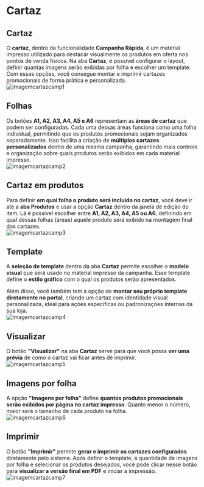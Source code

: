 # Cartaz

## Cartaz
O **cartaz**, dentro da funcionalidade **Campanha Rápida**, é um material impresso utilizado para destacar visualmente os produtos em oferta nos pontos de venda físicos. Na aba **Cartaz**, é possível configurar o layout, definir quantas imagens serão exibidas por folha e escolher um template. Com essas opções, você consegue montar e imprimir cartazes promocionais de forma prática e personalizada.  
![imagemcartazcamp1](imagemcartazcamp1)

## Folhas
Os botões **A1, A2, A3, A4, A5 e A6** representam as **áreas de cartaz** que podem ser configuradas. Cada uma dessas áreas funciona como uma folha individual, permitindo que os produtos promocionais sejam organizados separadamente. Isso facilita a criação de **múltiplos cartazes personalizados** dentro de uma mesma campanha, garantindo mais controle e organização sobre quais produtos serão exibidos em cada material impresso.  
![imagemcartazcamp2](imagemcartazcamp2)

## Cartaz em produtos
Para definir **em qual folha o produto será incluído no cartaz**, você deve ir até a **aba Produtos** e usar a opção **Cartaz** dentro da janela de edição do item. Lá é possível escolher entre **A1, A2, A3, A4, A5 ou A6**, definindo em qual dessas folhas (áreas) aquele produto será exibido na montagem final dos cartazes.  
![imagemcartazcamp3](imagemcartazcamp3)

## Template
A **seleção de template** dentro da aba **Cartaz** permite escolher o **modelo visual** que será usado no material impresso da campanha. Esse template define o **estilo gráfico** com o qual os produtos serão apresentados.

Além disso, você também tem a opção de **montar seu próprio template diretamente no portal**, criando um cartaz com identidade visual personalizada, ideal para ações específicas ou padronizações internas da sua loja.  
![imagemcartazcamp4](imagemcartazcamp4)

## Visualizar
O botão **"Visualizar"** na aba **Cartaz** serve para que você possa **ver uma prévia** de como o cartaz vai ficar antes de imprimir.  
![imagemcartazcamp5](imagemcartazcamp5)

## Imagens por folha
A opção **"Imagens por folha"** define **quantos produtos promocionais serão exibidos por página no cartaz impresso**. Quanto menor o número, maior será o tamanho de cada produto na folha.  
![imagemcartazcamp6](imagemcartazcamp6)

## Imprimir
O botão **"Imprimir"** permite **gerar e imprimir os cartazes configurados** diretamente pelo sistema. Após definir o template, a quantidade de imagens por folha e selecionar os produtos desejados, você pode clicar nesse botão para **visualizar a versão final em PDF** e iniciar a impressão.  
![imagemcartazcamp7](imagemcartazcamp7)
